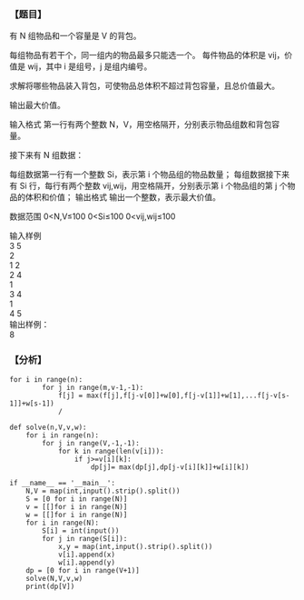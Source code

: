 ### 【题目】
有 N 组物品和一个容量是 V 的背包。

每组物品有若干个，同一组内的物品最多只能选一个。
每件物品的体积是 vij，价值是 wij，其中 i 是组号，j 是组内编号。

求解将哪些物品装入背包，可使物品总体积不超过背包容量，且总价值最大。

输出最大价值。

输入格式
第一行有两个整数 N，V，用空格隔开，分别表示物品组数和背包容量。

接下来有 N 组数据：

每组数据第一行有一个整数 Si，表示第 i 个物品组的物品数量；
每组数据接下来有 Si 行，每行有两个整数 vij,wij，用空格隔开，分别表示第 i 个物品组的第 j 个物品的体积和价值；
输出格式
输出一个整数，表示最大价值。

数据范围
0<N,V≤100
0<Si≤100
0<vij,wij≤100  

输入样例  
3 5  
2  
1 2  
2 4  
1  
3 4  
1  
4 5  
输出样例：  
8

### 【分析】
```
for i in range(n):
		for j in range(m,v-1,-1):
			f[j] = max(f[j],f[j-v[0]]+w[0],f[j-v[1]]+w[1],...f[j-v[s-1]]+w[s-1])
			/
```
```
def solve(n,V,v,w):
	for i in range(n):
		for j in range(V,-1,-1):
			for k in range(len(v[i])):
				if j>=v[i][k]:
					dp[j]= max(dp[j],dp[j-v[i][k]]+w[i][k])

if __name__ == '__main__':
	N,V = map(int,input().strip().split())
	S = [0 for i in range(N)]
	v = [[]for i in range(N)]
	w = [[]for i in range(N)]
	for i in range(N):
		S[i] = int(input())
		for j in range(S[i]):
			x,y = map(int,input().strip().split())
			v[i].append(x)
			w[i].append(y)
	dp = [0 for i in range(V+1)]
	solve(N,V,v,w)
	print(dp[V])
```
